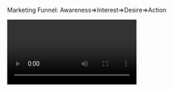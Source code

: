 Marketing Funnel:
Awareness=>Interest=>Desire=>Action

<Search>
<Social>
<Video>
<Email>
<Display>

1.Introduction
2.1. Digital Marketing Strategy
3.2. Exploring Digital Marketing
4.3. Starting with Your Website
5.4. Foundations of Analytics
6.5. Search Engine Optimization
7.6. Search and Display Marketing
8.7. Social Media Marketing
9.8. Video Marketing
10.9. Email Marketing
11.10. Content Marketing
12.11. Mobile Marketing
13.12. Expanding Your Digital Marketing Skills
14.13. Influencer Marketing
15.Conclusion

1.Introduction
01.Connecting with customers online
02.What is online marketing
<Search>
<Social>
<Video>
<Email>
<Display>

2.1. Digital Marketing Strategy
03.The importance of defining three strategies
<Online Marketing Strategies>
1. Business 
2. Customer
3. Marketing
<Plans>
1. Business plan
2. Market perception
3. Target market
4. Digital technology usage
5. Channels

04.Building a business strategy
<Business Strategy>
1. Mission statement
A one-sentence summary that defines what you're trying to do
2. Organizational objectives
Pieces necessary to keep the business running and maintain brand identity
3. Value proposition (of each goal)
價值提議
Why do you stand out?
What makes you unique?
Why would sometone choose you over your competitor?
4. Elevator pitch
Short summary of your brand

05.Building a brand strategy
<Customer Strategy>
1. Reach the correct audience
2. Understand the audience
3. Understand where to find the audience (what marketing channel)

重要，列表分析
<Misstion Statement>:Nutritional products
<Target Audience>:25-35 male interested in sports
<Audience Goals>:feel energized
<Audience Technology>:facebook/blogs/search

1. What is our goal for this segment?
2. What is the shared value for this segment?
3. What are the key performance indicators?
4. What is your target?

[Worksheet]
<Target Audience>:25-35 Female interested in Fitness
<Audience>:See results faster
<Business Goals>:Sell supplement
<Shared Value>:Results will be achieved faster
<Key Performance Indicator>:# of supplement sold/# of visotors
<Target Audience>:1000 units in 3 months

06.Building a marketing strategy
<Marketing Strategy>
Individual marketing plans tailored to goals within each audience segment

[Worksheet]
<Goal>:Sell nutritional supplement
<Audience>:25-35 Female Interested in Fitness
<Channel>:Facebook
<Paid>:Ads for supplement
<Earned>:Create a viral campaign
<Owned>:Post 3x a week on supplement

3.2. Exploring Digital Marketing
07.Definitions and terminology
<Call to Action>
Instruction to your audience to provoke a response
EX: SAVE NOW! BUY TODAY!

<Bounce Rate>
A percentage of visitors who arrived at your site but left after visiting only a page

<Click-Through Rate/CTR>
How many clicks were received in relation to the amount of impressions
EX: Email clicks

<Abandonment>
When a user does not reach the goal you've intended

<Ad Impression>
Each time your advertisement is displayed to a user

<Frequency>
The number of times a single user will see your advertisement

<Conversion Rate>
The percentage of visitors who entered into an experience and completed the goal

<Tracking Pixel>
A 1x1 pixel image that tracks conversions, website visits, and ad views

<Cost per Acquisition/CPA>
How much it cost per goal completion

<Lifetime Value/LTV>
Prediction of the net profit attributed to a customer relationship

<Banner Advertisements/Display Ads>
Static or animated visual images used to generate brand awareness or entice a user to click

<Landing Page>
The first page a user arrives on when they visit your website

<Organic Results>
Search listings that achieve rank through search engine optimization

08.Components of digital marketing
<SEO>:Google
<Search marketing>:AdWords
<Social media>:Facebook
<Video>:YouTube
=>Analyze Effort/Value

09.The digital marketing landscape
Content marketing/Social/Search...

10.The marketing funnel
<Start of the buyer journey>
=><Conversion>

銷售漏斗
Awareness=>Interest=>Desire=>Action
<Awareness>
A prospect has to become aware of their problem and your solution


11.The buyer journey



4.3. Starting with Your Website


5.4. Foundations of Analytics


6.5. Search Engine Optimization


7.6. Search and Display Marketing


8.7. Social Media Marketing


9.8. Video Marketing


10.9. Email Marketing


11.10. Content Marketing


12.11. Mobile Marketing


13.12. Expanding Your Digital Marketing Skills


14.13. Influencer Marketing


15.Conclusion










Source:
A.Online.Marketing.Foundations (L)
B.Online Marketing Foundations - Digital Marketing Research